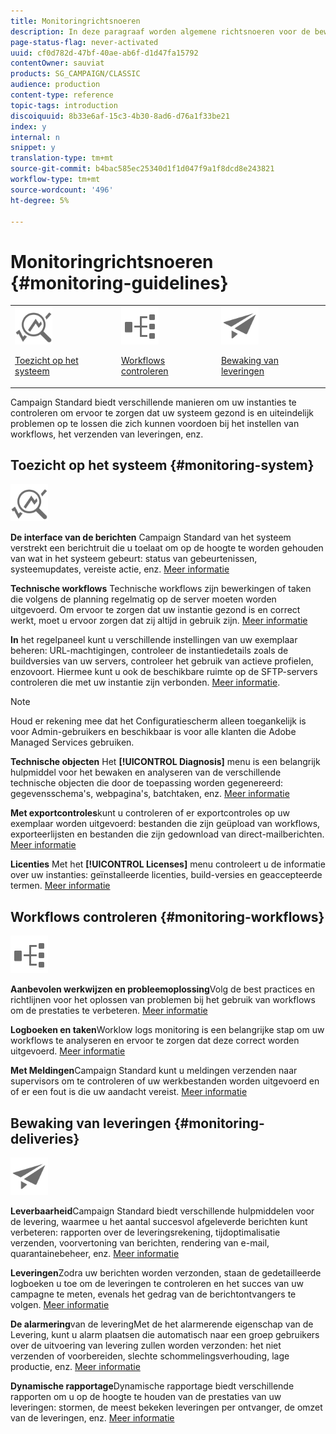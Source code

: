 ```yaml
---
title: Monitoringrichtsnoeren
description: In deze paragraaf worden algemene richtsnoeren voor de bewaking van Campaign Standard uiteengezet.
page-status-flag: never-activated
uuid: cf0d782d-47bf-40ae-ab6f-d1d47fa15792
contentOwner: sauviat
products: SG_CAMPAIGN/CLASSIC
audience: production
content-type: reference
topic-tags: introduction
discoiquuid: 8b33e6af-15c3-4b30-8ad6-d76a1f33be21
index: y
internal: n
snippet: y
translation-type: tm+mt
source-git-commit: b4bac585ec25340d1f1d047f9a1f8dcd8e243821
workflow-type: tm+mt
source-wordcount: '496'
ht-degree: 5%

---
```



# Monitoringrichtsnoeren {#monitoring-guidelines}

<table>
<tr><td><img src="assets/do-not-localize/icon_system.svg" width="60px"><p><a href="#monitoring-system">Toezicht op het systeem</a></p></td>
<td><img src="assets/do-not-localize/icon_workflows.svg" width="60px"><p><a href="#moniroting-workflows">Workflows controleren</a></p></td>
<td><img src="assets/do-not-localize/icon_send.svg" width="60px"><p><a href="#monitoring-deliveries">Bewaking van leveringen</a></p></td></tr>
</table>

Campaign Standard biedt verschillende manieren om uw instanties te controleren om ervoor te zorgen dat uw systeem gezond is en uiteindelijk problemen op te lossen die zich kunnen voordoen bij het instellen van workflows, het verzenden van leveringen, enz.

## Toezicht op het systeem {#monitoring-system}

<img src="assets/do-not-localize/icon_system.svg" width="60px">

**De interface van de berichten** Campaign Standard van het systeem verstrekt een berichtruit die u toelaat om op de hoogte te worden gehouden van wat in het systeem gebeurt: status van gebeurtenissen, systeemupdates, vereiste actie, enz. [Meer informatie](../../start/using/interface-description.md#top-bar)


**Technische workflows** Technische workflows zijn bewerkingen of taken die volgens de planning regelmatig op de server moeten worden uitgevoerd. Om ervoor te zorgen dat uw instantie gezond is en correct werkt, moet u ervoor zorgen dat zij altijd in gebruik zijn. [Meer informatie](../../administration/using/technical-workflows.md)

**In** het regelpaneel kunt u verschillende instellingen van uw exemplaar beheren: URL-machtigingen, controleer de instantiedetails zoals de buildversies van uw servers, controleer het gebruik van actieve profielen, enzovoort. Hiermee kunt u ook de beschikbare ruimte op de SFTP-servers controleren die met uw instantie zijn verbonden. [Meer informatie](https://docs.adobe.com/content/help/en/control-panel/using/control-panel-home.html).

>[!NOTE]
>
>Houd er rekening mee dat het Configuratiescherm alleen toegankelijk is voor Admin-gebruikers en beschikbaar is voor alle klanten die Adobe Managed Services gebruiken.

**Technische objecten** Het **[!UICONTROL Diagnosis]** menu is een belangrijk hulpmiddel voor het bewaken en analyseren van de verschillende technische objecten die door de toepassing worden gegenereerd: gegevensschema&#39;s, webpagina&#39;s, batchtaken, enz. [Meer informatie](../../developing/using/monitoring-data-model-changes.md)

**Met exportcontroles**kunt u controleren of er exportcontroles op uw exemplaar worden uitgevoerd: bestanden die zijn geüpload van workflows, exporteerlijsten en bestanden die zijn gedownload van direct-mailberichten.
[Meer informatie](../../administration/using/auditing-export-logs.md)

**Licenties** Met het **[!UICONTROL Licenses]** menu controleert u de informatie over uw instanties: geïnstalleerde licenties, build-versies en geaccepteerde termen.
[Meer informatie](../../administration/using/licenses.md)

## Workflows controleren {#monitoring-workflows}

<img src="assets/do-not-localize/icon_workflows.svg" width="60px">

**Aanbevolen werkwijzen en probleemoplossing**Volg de best practices en richtlijnen voor het oplossen van problemen bij het gebruik van workflows om de prestaties te verbeteren.
[Meer informatie](../../automating/using/best-practices-workflows.md)

**Logboeken en taken**Worklow logs monitoring is een belangrijke stap om uw workflows te analyseren en ervoor te zorgen dat deze correct worden uitgevoerd.
[Meer informatie](../../automating/using/monitoring-workflow-execution.md#workflow-log-and-tasks)

**Met Meldingen**Campaign Standard kunt u meldingen verzenden naar supervisors om te controleren of uw werkbestanden worden uitgevoerd en of er een fout is die uw aandacht vereist.
[Meer informatie](../../automating/using/monitoring-workflow-execution.md#error-management)

## Bewaking van leveringen {#monitoring-deliveries}

<img src="assets/do-not-localize/icon_send.svg" width="60px">

**Leverbaarheid**Campaign Standard biedt verschillende hulpmiddelen voor de levering, waarmee u het aantal succesvol afgeleverde berichten kunt verbeteren: rapporten over de leveringsrekening, tijdoptimalisatie verzenden, voorvertoning van berichten, rendering van e-mail, quarantainebeheer, enz.
[Meer informatie](../../sending/using/about-deliverability.md)

**Leveringen**Zodra uw berichten worden verzonden, staan de gedetailleerde logboeken u toe om de leveringen te controleren en het succes van uw campagne te meten, evenals het gedrag van de berichtontvangers te volgen.
[Meer informatie](../../sending/using/monitoring-a-delivery.md)

**De alarmering**van de leveringMet de het alarmerende eigenschap van de Levering, kunt u alarm plaatsen die automatisch naar een groep gebruikers over de uitvoering van levering zullen worden verzonden: het niet verzenden of voorbereiden, slechte schommelingsverhouding, lage productie, enz.
[Meer informatie](../../sending/using/receiving-alerts-when-failures-happen.md)

**Dynamische rapportage**Dynamische rapportage biedt verschillende rapporten om u op de hoogte te houden van de prestaties van uw leveringen: stormen, de meest bekeken leveringen per ontvanger, de omzet van de leveringen, enz.
[Meer informatie](../../reporting/using/about-dynamic-reports.md)
